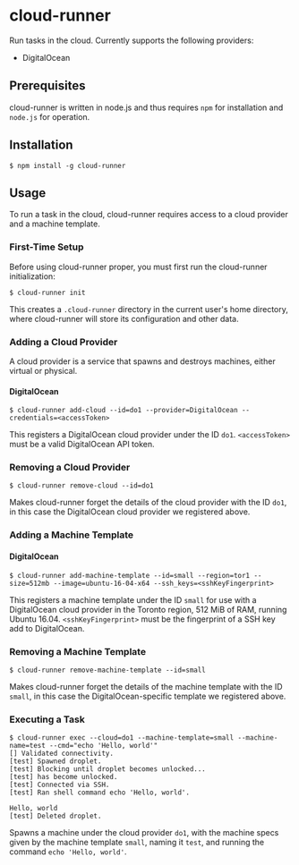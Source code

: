 # cloud-runner
Run tasks in the cloud. Currently supports the following providers:
   * DigitalOcean

## Prerequisites
cloud-runner is written in node.js and thus requires `npm` for installation and `node.js` for operation.

## Installation
```
$ npm install -g cloud-runner
```

## Usage
To run a task in the cloud, cloud-runner requires access to a cloud provider and a machine template.

### First-Time Setup
Before using cloud-runner proper, you must first run the cloud-runner initialization:
```
$ cloud-runner init
```
This creates a `.cloud-runner` directory in the current user's home directory, where cloud-runner will store its
configuration and other data.

### Adding a Cloud Provider
A cloud provider is a service that spawns and destroys machines, either virtual or physical.

#### DigitalOcean
```
$ cloud-runner add-cloud --id=do1 --provider=DigitalOcean --credentials=<accessToken>
```
This registers a DigitalOcean cloud provider under the ID `do1`. `<accessToken>` must be a valid DigitalOcean API token.

### Removing a Cloud Provider
```
$ cloud-runner remove-cloud --id=do1
```
Makes cloud-runner forget the details of the cloud provider with the ID `do1`, in this case the DigitalOcean cloud
provider we registered above.

### Adding a Machine Template

#### DigitalOcean
```
$ cloud-runner add-machine-template --id=small --region=tor1 --size=512mb --image=ubuntu-16-04-x64 --ssh_keys=<sshKeyFingerprint>
```
This registers a machine template under the ID `small` for use with a DigitalOcean cloud provider in the Toronto region,
512 MiB of RAM, running Ubuntu 16.04. `<sshKeyFingerprint>` must be the fingerprint of a SSH key add to DigitalOcean.

### Removing a Machine Template
```
$ cloud-runner remove-machine-template --id=small
```
Makes cloud-runner forget the details of the machine template with the ID `small`, in this case the DigitalOcean-specific
template we registered above.

### Executing a Task
```
$ cloud-runner exec --cloud=do1 --machine-template=small --machine-name=test --cmd="echo 'Hello, world'"
[] Validated connectivity.
[test] Spawned droplet.
[test] Blocking until droplet becomes unlocked...
[test] has become unlocked.
[test] Connected via SSH.
[test] Ran shell command echo 'Hello, world'.

Hello, world
[test] Deleted droplet.
```
Spawns a machine under the cloud provider `do1`, with the machine specs given by the machine template `small`, naming it
`test`, and running the command `echo 'Hello, world'`.
